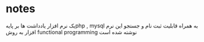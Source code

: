 # notes
یک نرم افزار یادداشت ها بر پایهphp , mysql به همراه قابلیت ثبت نام و جستجو
این نرم افزار به روش functional programming نوشته شده است
